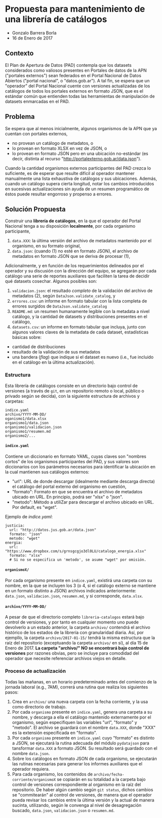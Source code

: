 # Propuesta para mantenimiento de una librería de catálogos
- Gonzalo Barrera Borla
- 16 de Enero de 2017

## Contexto
El Plan de Apertura de Datos (PAD) contempla que los datasets considerados como valiosos presentes en Portales de datos de la APN ("portales externos") sean federados en el Portal Nacional de Datos Abiertos ("portal nacional", o "datos.gob.ar"). 
A tal fin, se espera que un "operador" del Portal Nacional cuente con versiones actualizadas de los catálogos de todos los portales externos en formato JSON, que es el estándar común que entienden todas las herramientas de manipulación de datasets enmarcadas en el PAD.

## Problema
Se espera que al menos inicialmente, algunos organismos de la APN que ya cuentan con portales externos, 
- no provean un catálogo de metadatos, o
- lo provean en formato XLSX en vez de JSON, o
- lo provean en formato JSON pero en una ubicación no-estándar (es decir, distinta al recurso "http://portalexterno.gob.ar/data.json").

Cuando la cantidad organismos externos participantes del PAD crezca lo suficiente, es de esperar que resulte difícil al operador mantener manualmente una lista exhaustiva de catálogos y sus ubicaciones. Además, cuando un catálogo supera cierta longitud, notar los cambios introducidos en sucesivas actualizaciones sin ayuda de un resumen programático de éstos puede resultar engorroso y propenso a errores.

## Solución Propuesta
Construir una **librería de catálogos**, en la que el operador del Portal Nacional tenga a su disposición **localmente**, por cada organismo participante,
1. `data.XXX`: la última versión del archivo de metadatos mantenido por el organismo, en su formato original,
2. `data.json`: (cuando (1) no esté en formato JSON), el archivo de metadatos en formato JSON que se deriva de procesar (1),

Adicionalmente, y en función de los requerimientos delineados por el operador y su discusión con la dirección del equipo, se agregarán por cada catálogo una serie de reportes auxiliares que faciliten la tarea de decidir qué datasets cosechar. Algunos posibles son:
1. `validacion.json`: el resultado _completo_ de la validación del archivo de metadatos (2), según `DataJson.validate_catalog`, y
2. `errores.csv`: un informe en formato tabular con la lista completa de errores surgidos de `DataJson.validate_catalog`
3. `README.md`: un resumen humanamente legible con la metadata a nivel catálogo, y la cantidad de datasets y distribuciones presentes en el catálogo,
4. `datasets.csv`: un informe en formato tabular que incluya, junto con algunos valores claves de la metadata de cada dataset, estadísticas básicas sobre:
  - cantidad de distribuciones
  - resultado de la validación de sus metadatos
  - una bandera (*flag*) que indique si el dataset es nuevo (i.e., fue incluido en el catálogo en la última actualización).

### Estructura
Esta librería de catálogos consiste en un directorio bajo control de versiones (a través de `git`, en un repositorio remoto o local, público o privado según se decida), con la siguiente estructura de archivos y carpetas:
```
indice.yaml
archivo/YYYY-MM-DD/
oganismo1/data.xlsx
organismo1/data.json
organismo1/validacion.json
organismo1/resumen.md
organismo2/...
```
#### `indice.yaml`
Contiene un diccionario en formato YAML, cuyas claves son "nombres cortos" de los organismos participantes del PAD, y sus valores son diccionarios con los parámetros necesarios para identificar la ubicación en la cual mantienen sus catálogos externos:
  - "url": URL de donde descargar (idealmente mediante descarga directa) el catálogo del portal externo del organismo en cuestión,
  - "formato": Formato en que se encuentra el archivo de metadatos ubicado en URL. En principio, podrá ser "xlsx" o "json".
  - "metodo": Método a utiliZar para descargar el archivo ubicado en URL. Por default, es "wget".

Ejemplo de *indice.yaml*:
```
justicia:
  url: "http://datos.jus.gob.ar/data.json"
  formato: "json"
  metodo: "wget"
energia:
  url: "https://www.dropbox.com/s/grnsgcgjo3dl0LU/catalogo_energia.xlsx"
  formato: "xlsx"
  # Si no se especifica un 'metodo', se asume "wget" por omisión.
```
#### `organismoX/`
Por cada organismo presente en `indice.yaml`, existirá una carpeta con su nombre, en la que se incluyen los 3 (o 4, si el catálogo externo se mantiene en un formato distinto a JSON) archivos indicados anteriormente: `data.json`, `validacion.json`, `resumen.md`, y si corresponde, `data.xlsx`.

#### `archivo/YYYY-MM-DD/`
A pesar de que el directorio completo `libreria-catalogos` estará bajo control de versiones, y por tanto en cualquier momento uno puede devolverlo a un estado anterior, la carpeta `archivo/` contendrá el archivo histórico de los estados de la librería con granularidad diaria. Así, por ejempllo, la carpeta `archivo/2017-01-15/` tendrá la misma estructura que la raíz del repositorio (exceptuando la carpeta `archivo/` en sí), al día 15 de Enero de 2017. **La carpeta "archivo/" NO se encontrará bajo control de versiones** por razones obvias, pero se incluye para comodidad del operador que necesite referenciar archivos viejos en detalle.

### Proceso de actualización

Todas las mañanas, en un horario predeterminado antes del comienzo de la jornada laboral (e.g., 7AM), correrá una rutina que realiza los siguientes pasos:
1. Crea en `archivo/` una nueva carpeta con la fecha corriente, y la usa como directorio de trabajo.
2. Por cada `organismo` presente en `indice.yaml`, genera una carpeta a su nombre, y descarga a ella el catálogo mantenido externamente por el organismo, según especifiquen las variables "url", "formato" y "metodo". El archivo se guardará con el nombre `data.XXX`, donde "XXX" es la extensión especificada en "formato".
3. Por cada `organismo` presente en `indice.yaml` cuyo "formato" es distinto a JSON, se ejecutará la rutina adecuada del módulo `pydatajson` para tansformar `data.XXX` a formato JSON. Su resultado será guardado con el nombre `data.json`.
4. Sobre los catálogos en formato JSON de cada organismo, se ejecutarán las rutinas necesarias para generar los informes auxiliares que el operador requiera.
6. Para cada organismo, los contenidos de `archivo/fecha-corriente/organismoX` se copiarán en su totalidad a la carpeta bajo control de versiones correspondiente al organismo en la raíz del repositorio. De haber algún cambio según `git status`, dichos cambios se "commitearán" al control de versiones, de manera que el operador pueda revisar los cambios entre la última versión y la actual de manera sucinta, utilizando, según le convenga al nivel de desagregación buscado, `data.json`, `validacion.json` o `resumen.md`.

